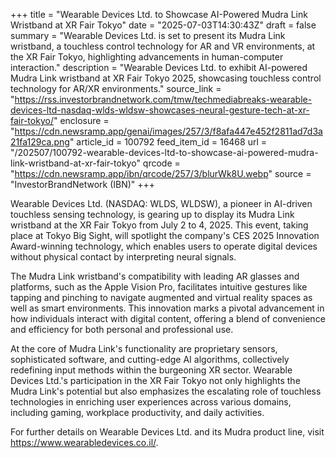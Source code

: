 +++
title = "Wearable Devices Ltd. to Showcase AI-Powered Mudra Link Wristband at XR Fair Tokyo"
date = "2025-07-03T14:30:43Z"
draft = false
summary = "Wearable Devices Ltd. is set to present its Mudra Link wristband, a touchless control technology for AR and VR environments, at the XR Fair Tokyo, highlighting advancements in human-computer interaction."
description = "Wearable Devices Ltd. to exhibit AI-powered Mudra Link wristband at XR Fair Tokyo 2025, showcasing touchless control technology for AR/XR environments."
source_link = "https://rss.investorbrandnetwork.com/tmw/techmediabreaks-wearable-devices-ltd-nasdaq-wlds-wldsw-showcases-neural-gesture-tech-at-xr-fair-tokyo/"
enclosure = "https://cdn.newsramp.app/genai/images/257/3/f8afa447e452f2811ad7d3a21fa129ca.png"
article_id = 100792
feed_item_id = 16468
url = "/202507/100792-wearable-devices-ltd-to-showcase-ai-powered-mudra-link-wristband-at-xr-fair-tokyo"
qrcode = "https://cdn.newsramp.app/ibn/qrcode/257/3/blurWk8U.webp"
source = "InvestorBrandNetwork (IBN)"
+++

<p>Wearable Devices Ltd. (NASDAQ: WLDS, WLDSW), a pioneer in AI-driven touchless sensing technology, is gearing up to display its Mudra Link wristband at the XR Fair Tokyo from July 2 to 4, 2025. This event, taking place at Tokyo Big Sight, will spotlight the company's CES 2025 Innovation Award-winning technology, which enables users to operate digital devices without physical contact by interpreting neural signals.</p><p>The Mudra Link wristband's compatibility with leading AR glasses and platforms, such as the Apple Vision Pro, facilitates intuitive gestures like tapping and pinching to navigate augmented and virtual reality spaces as well as smart environments. This innovation marks a pivotal advancement in how individuals interact with digital content, offering a blend of convenience and efficiency for both personal and professional use.</p><p>At the core of Mudra Link's functionality are proprietary sensors, sophisticated software, and cutting-edge AI algorithms, collectively redefining input methods within the burgeoning XR sector. Wearable Devices Ltd.'s participation in the XR Fair Tokyo not only highlights the Mudra Link's potential but also emphasizes the escalating role of touchless technologies in enriching user experiences across various domains, including gaming, workplace productivity, and daily activities.</p><p>For further details on Wearable Devices Ltd. and its Mudra product line, visit <a href='https://www.wearabledevices.co.il/' rel='nofollow' target='_blank'>https://www.wearabledevices.co.il/</a>.</p>